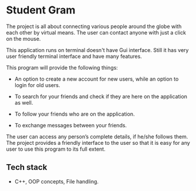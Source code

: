 
# Student Gram

The project is all about connecting various people around the globe with each other by virtual means. The user can contact anyone with just a click on the mouse.

This application runs on terminal doesn't have Gui interface. Still it has very user friendly terminal interface and have many features. 

This program will provide the following things: 

*	An option to create a new account for new users, while an option to login for old users.

*	To search for your friends and check if they are here on the application as well.

* To follow your friends who are on the application.

* To exchange messages between your friends.

 The user can access any person’s complete details, if he/she follows them. The project provides a friendly interface to the user so that it is easy for any user to use this program to its full extent.






## Tech stack 
* C++, OOP concepts, File handling.

